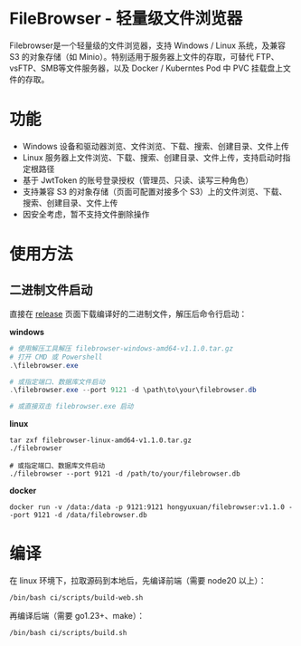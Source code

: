 # FileBrowser - 轻量级文件浏览器

Filebrowser是一个轻量级的文件浏览器，支持 Windows / Linux 系统，及兼容 S3 的对象存储（如 Minio）。特别适用于服务器上文件的存取，可替代 FTP、vsFTP、SMB等文件服务器，以及 Docker / Kuberntes Pod 中 PVC 挂载盘上文件的存取。

# 功能
- Windows 设备和驱动器浏览、文件浏览、下载、搜索、创建目录、文件上传
- Linux 服务器上文件浏览、下载、搜索、创建目录、文件上传，支持启动时指定根路径
- 基于 JwtToken 的账号登录授权（管理员、只读、读写三种角色）
- 支持兼容 S3 的对象存储（页面可配置对接多个 S3）上的文件浏览、下载、搜索、创建目录、文件上传
- 因安全考虑，暂不支持文件删除操作

# 使用方法
## 二进制文件启动
直接在 [release](http://github.com/hongyuxuan/filebrowser/releases) 页面下载编译好的二进制文件，解压后命令行启动：

<b>windows</b>
```powershell
# 使用解压工具解压 filebrowser-windows-amd64-v1.1.0.tar.gz
# 打开 CMD 或 Powershell
.\filebrowser.exe

# 或指定端口、数据库文件启动
.\filebrowser.exe --port 9121 -d \path\to\your\filebrowser.db

# 或直接双击 filebrowser.exe 启动
```
<b>linux</b>
```shell
tar zxf filebrowser-linux-amd64-v1.1.0.tar.gz
./filebrowser 

# 或指定端口、数据库文件启动
./filebrowser --port 9121 -d /path/to/your/filebrowser.db
```

<b>docker</b>
```shell
docker run -v /data:/data -p 9121:9121 hongyuxuan/filebrowser:v1.1.0 --port 9121 -d /data/filebrowser.db
```

# 编译
在 linux 环境下，拉取源码到本地后，先编译前端（需要 node20 以上）：
```shell
/bin/bash ci/scripts/build-web.sh
```

再编译后端（需要 go1.23+、make）：
```shell
/bin/bash ci/scripts/build.sh
```